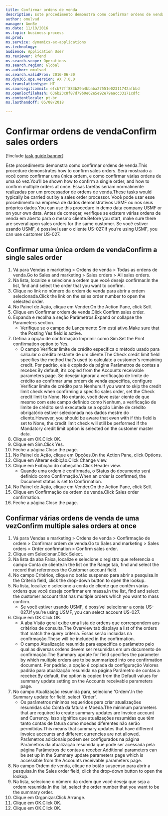 ```yaml
--- 
title: Confirmar ordens de venda
description: Este procedimento demonstra como confirmar ordens de venda.
author: omulvad
manager: AnnBe
ms.date: 11/10/2016
ms.topic: business-process
ms.prod: 
ms.service: dynamics-ax-applications
ms.technology: 
audience: Application User
ms.reviewer: kfend
ms.search.scope: Operations
ms.search.region: Global
ms.author: omulvad
ms.search.validFrom: 2016-06-30
ms.dyn365.ops.version: AX 7.0.0
ms.translationtype: HT
ms.sourcegitcommit: efcb77ff883b29a4bbaba27551e02311742afbbd
ms.openlocfilehash: 636b23c8f87d79b0e62e5e92e79aacc33171cdfc
ms.contentlocale: pt-br
ms.lasthandoff: 05/08/2018

---
```

# <a name="confirm-sales-orders"></a><span data-ttu-id="de0c5-103">Confirmar ordens de venda</span><span class="sxs-lookup"><span data-stu-id="de0c5-103">Confirm sales orders</span></span>

[!include [task guide banner](../../includes/task-guide-banner.md)]

<span data-ttu-id="de0c5-104">Este procedimento demonstra como confirmar ordens de venda.</span><span class="sxs-lookup"><span data-stu-id="de0c5-104">This procedure demonstrates how to confirm sales orders.</span></span> <span data-ttu-id="de0c5-105">Será mostrado a você como confirmar uma única ordem, e como confirmar várias ordens de uma só vez.</span><span class="sxs-lookup"><span data-stu-id="de0c5-105">You’ll be shown how to confirm a single order, and how to confirm multiple orders at once.</span></span> <span data-ttu-id="de0c5-106">Essas tarefas seriam normalmente realizadas por um processador de ordens de venda.</span><span class="sxs-lookup"><span data-stu-id="de0c5-106">These tasks would typically be carried out by a sales order processor.</span></span> <span data-ttu-id="de0c5-107">Você pode usar esse procedimento na empresa de dados demonstrativos USMF ou nos seus próprios dados.</span><span class="sxs-lookup"><span data-stu-id="de0c5-107">You can use this procedure in demo data company USMF or on your own data.</span></span> <span data-ttu-id="de0c5-108">Antes de começar, verifique se existem várias ordens de venda em aberto para o mesmo cliente.</span><span class="sxs-lookup"><span data-stu-id="de0c5-108">Before you start, make sure there are several open sales orders for the same customer.</span></span> <span data-ttu-id="de0c5-109">Se você estiver usando USMF, é possível usar o cliente US-027.</span><span class="sxs-lookup"><span data-stu-id="de0c5-109">If you’re using USMF, you can use customer US-027.</span></span>


## <a name="confirm-a-single-sales-order"></a><span data-ttu-id="de0c5-110">Confirmar uma única ordem de venda</span><span class="sxs-lookup"><span data-stu-id="de0c5-110">Confirm a single sales order</span></span>
1. <span data-ttu-id="de0c5-111">Vá para Vendas e marketing > Ordens de venda > Todas as ordens de venda.</span><span class="sxs-lookup"><span data-stu-id="de0c5-111">Go to Sales and marketing > Sales orders > All sales orders.</span></span>
2. <span data-ttu-id="de0c5-112">Na lista, localize e selecione a ordem que você deseja confirmar.</span><span class="sxs-lookup"><span data-stu-id="de0c5-112">In the list, find and select the order that you want to confirm.</span></span>
3. <span data-ttu-id="de0c5-113">Clique no link no número da ordem de venda para abrir a ordem selecionada.</span><span class="sxs-lookup"><span data-stu-id="de0c5-113">Click the link on the sales order number to open the selected order.</span></span>
4. <span data-ttu-id="de0c5-114">No Painel de Ação, clique em Vender.</span><span class="sxs-lookup"><span data-stu-id="de0c5-114">On the Action Pane, click Sell.</span></span>
5. <span data-ttu-id="de0c5-115">Clique em Confirmar ordem de venda.</span><span class="sxs-lookup"><span data-stu-id="de0c5-115">Click Confirm sales order.</span></span>
6. <span data-ttu-id="de0c5-116">Expanda e recolha a seção Parâmetros.</span><span class="sxs-lookup"><span data-stu-id="de0c5-116">Expand or collapse the Parameters section.</span></span>
    * <span data-ttu-id="de0c5-117">Verifique se o campo de Lançamento Sim está ativo.</span><span class="sxs-lookup"><span data-stu-id="de0c5-117">Make sure that the Posting Yes field is active.</span></span>  
7. <span data-ttu-id="de0c5-118">Defina a opção de confirmação Imprimir como Sim.</span><span class="sxs-lookup"><span data-stu-id="de0c5-118">Set the Print confirmation option to Yes.</span></span>
    * <span data-ttu-id="de0c5-119">O campo Verificar limite de crédito especifica o método usado para calcular o crédito restante de um cliente.</span><span class="sxs-lookup"><span data-stu-id="de0c5-119">The Check credit limit field specifies the method that’s used to calculate a customer's remaining credit.</span></span> <span data-ttu-id="de0c5-120">Por padrão, ele é copiado da página Parâmetros de contas a receber.</span><span class="sxs-lookup"><span data-stu-id="de0c5-120">By default, it’s copied from the Accounts receivable parameters page.</span></span> <span data-ttu-id="de0c5-121">Se desejar ignorar a verificação de limite de crédito ao confirmar uma ordem de venda específica, configure Verificar limite de crédito para Nenhum.</span><span class="sxs-lookup"><span data-stu-id="de0c5-121">If you want to skip the credit limit check when confirming a specific sales order, set the Check credit limit to None.</span></span> <span data-ttu-id="de0c5-122">No entanto, você deve estar ciente de que mesmo com este campo definido como Nenhum, a verificação de limite de crédito será executada se a opção Limite de crédito obrigatório estiver selecionada nos dados mestre do cliente.</span><span class="sxs-lookup"><span data-stu-id="de0c5-122">However, you should be aware that even with if this field is set to None, the credit limit check will still be performed if the Mandatory credit limit option is selected on the customer master data.</span></span>  
8. <span data-ttu-id="de0c5-123">Clique em OK.</span><span class="sxs-lookup"><span data-stu-id="de0c5-123">Click OK.</span></span>
9. <span data-ttu-id="de0c5-124">Clique em Sim.</span><span class="sxs-lookup"><span data-stu-id="de0c5-124">Click Yes.</span></span>
10. <span data-ttu-id="de0c5-125">Feche a página.</span><span class="sxs-lookup"><span data-stu-id="de0c5-125">Close the page.</span></span>
11. <span data-ttu-id="de0c5-126">No Painel de Ação, clique em Opções.</span><span class="sxs-lookup"><span data-stu-id="de0c5-126">On the Action Pane, click Options.</span></span>
12. <span data-ttu-id="de0c5-127">Clique em Alterar exibição.</span><span class="sxs-lookup"><span data-stu-id="de0c5-127">Click Change view.</span></span>
13. <span data-ttu-id="de0c5-128">Clique em Exibição do cabeçalho.</span><span class="sxs-lookup"><span data-stu-id="de0c5-128">Click Header view.</span></span>
    * <span data-ttu-id="de0c5-129">Quando uma ordem é confirmada, o Status do documento será definido como Confirmação.</span><span class="sxs-lookup"><span data-stu-id="de0c5-129">When an order is confirmed, the Document status is set to Confirmation.</span></span>  
14. <span data-ttu-id="de0c5-130">No Painel de Ação, clique em Vender.</span><span class="sxs-lookup"><span data-stu-id="de0c5-130">On the Action Pane, click Sell.</span></span>
15. <span data-ttu-id="de0c5-131">Clique em Confirmação de ordem de venda.</span><span class="sxs-lookup"><span data-stu-id="de0c5-131">Click Sales order confirmation.</span></span>
16. <span data-ttu-id="de0c5-132">Feche a página.</span><span class="sxs-lookup"><span data-stu-id="de0c5-132">Close the page.</span></span>

## <a name="confirm-multiple-sales-orders-at-once"></a><span data-ttu-id="de0c5-133">Confirmar várias ordens de venda de uma vez</span><span class="sxs-lookup"><span data-stu-id="de0c5-133">Confirm multiple sales orders at once</span></span>
1. <span data-ttu-id="de0c5-134">Vá para Vendas e marketing > Ordens de venda > Confirmação de ordem > Confirmar ordem de venda.</span><span class="sxs-lookup"><span data-stu-id="de0c5-134">Go to Sales and marketing > Sales orders > Order confirmation > Confirm sales order.</span></span>
2. <span data-ttu-id="de0c5-135">Clique em Selecionar.</span><span class="sxs-lookup"><span data-stu-id="de0c5-135">Click Select.</span></span>
3. <span data-ttu-id="de0c5-136">Na lista da aba Faixa, localize e selecione o registro que referencia o campo Conta de cliente.</span><span class="sxs-lookup"><span data-stu-id="de0c5-136">In the list on the Range tab, find and select the record that references the Customer account field.</span></span>
4. <span data-ttu-id="de0c5-137">No campo Critérios, clique no botão suspenso para abrir a pesquisa.</span><span class="sxs-lookup"><span data-stu-id="de0c5-137">In the Criteria field, click the drop-down button to open the lookup.</span></span>
5. <span data-ttu-id="de0c5-138">Na lista, localize e selecione a conta de cliente que contêm várias ordens que você deseja confirmar em massa.</span><span class="sxs-lookup"><span data-stu-id="de0c5-138">In the list, find and select the customer account that has multiple orders which you want to mass confirm.</span></span>
    * <span data-ttu-id="de0c5-139">Se você estiver usando USMF, é possível selecionar a conta US-027.</span><span class="sxs-lookup"><span data-stu-id="de0c5-139">If you’re using USMF, you can select account US-027.</span></span>  
6. <span data-ttu-id="de0c5-140">Clique em OK.</span><span class="sxs-lookup"><span data-stu-id="de0c5-140">Click OK.</span></span>
    * <span data-ttu-id="de0c5-141">A aba Visão geral exibe uma lista de ordens que correspondem aos critérios de consulta.</span><span class="sxs-lookup"><span data-stu-id="de0c5-141">The Overview tab displays a list of the orders that match the query criteria.</span></span> <span data-ttu-id="de0c5-142">Essas serão incluídas na confirmação.</span><span class="sxs-lookup"><span data-stu-id="de0c5-142">These will be included in the confirmation.</span></span>  
    * <span data-ttu-id="de0c5-143">O campo Atualização resumida para especifica o parâmetro pelo qual as diversas ordens devem ser resumidas em um documento de confirmação.</span><span class="sxs-lookup"><span data-stu-id="de0c5-143">The Summary update for field specifies the parameter by which multiple orders are to be summarized into one confirmation document.</span></span> <span data-ttu-id="de0c5-144">Por padrão, a opção é copiada da configuração Valores padrão para atualização resumida na página Parâmetro de contas a receber.</span><span class="sxs-lookup"><span data-stu-id="de0c5-144">By default, the option is copied from the Default values for summary update setting on the Accounts receivable parameters page.</span></span>  
7. <span data-ttu-id="de0c5-145">No campo Atualização resumida para, selecione 'Ordem'.</span><span class="sxs-lookup"><span data-stu-id="de0c5-145">In the Summary update for field, select 'Order'.</span></span>
    * <span data-ttu-id="de0c5-146">Os parâmetros mínimos requeridos para criar atualizações resumidas são Conta da fatura e Moeda.</span><span class="sxs-lookup"><span data-stu-id="de0c5-146">The minimum parameters that are required to create summary updates are Invoice account and Currency.</span></span> <span data-ttu-id="de0c5-147">Isso significa que atualizações resumidas que têm tanto contas de fatura como moedas diferentes não serão permitidas.</span><span class="sxs-lookup"><span data-stu-id="de0c5-147">This means that summary updates that have different invoice accounts and different currencies are not allowed.</span></span> <span data-ttu-id="de0c5-148">Parâmetros adicionais podem ser configurados na página Parâmetros da atualização resumida que pode ser acessada pela página Parâmetros de contas a receber.</span><span class="sxs-lookup"><span data-stu-id="de0c5-148">Additional parameters can be set up in the Summary update parameters page which is accessible from the Accounts receivable parameters page.</span></span>  
8. <span data-ttu-id="de0c5-149">No campo Ordem de venda, clique no botão suspenso para abrir a pesquisa.</span><span class="sxs-lookup"><span data-stu-id="de0c5-149">In the Sales order field, click the drop-down button to open the lookup.</span></span>
9. <span data-ttu-id="de0c5-150">Na lista, selecione o número da ordem que você deseja que seja a ordem resumida.</span><span class="sxs-lookup"><span data-stu-id="de0c5-150">In the list, select the order number that you want to be the summary order.</span></span>
10. <span data-ttu-id="de0c5-151">Clique em Organizar.</span><span class="sxs-lookup"><span data-stu-id="de0c5-151">Click Arrange.</span></span>
11. <span data-ttu-id="de0c5-152">Clique em OK.</span><span class="sxs-lookup"><span data-stu-id="de0c5-152">Click OK.</span></span>
12. <span data-ttu-id="de0c5-153">Clique em OK.</span><span class="sxs-lookup"><span data-stu-id="de0c5-153">Click OK.</span></span>


